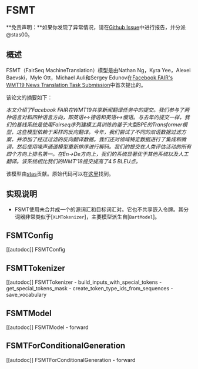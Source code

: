 <!--版权所有2020年HuggingFace团队。版权所有。

根据Apache许可证，版本2.0（“许可证”）的规定，你不得使用此文件，除非符合许可证的规定。
你可以在http://www.apache.org/licenses/LICENSE-2.0获得许可证的副本。

除非适用法律要求或书面同意，根据许可证分发软件是根据“按原样”的基础分发的，不附带任何明示或暗示的保证或条件。有关详细信息，请参见许可证下的限制事项。

⚠️请注意，此文件使用Markdown格式，但包含了特定于我们文档构建工具（类似于MDX）的语法，这在你的Markdown查看器中可能无法正确渲染。

-->

# FSMT

**免责声明：**如果你发现了异常情况，请在[Github Issue](https://github.com/huggingface/transformers/issues/new?assignees=&labels=&template=bug-report.md&title)中进行报告，并分派@stas00。

## 概述

FSMT（FairSeq MachineTranslation）模型是由Nathan Ng，Kyra Yee，Alexei Baevski，Myle Ott，Michael Auli和Sergey Edunov在[Facebook FAIR's WMT19 News Translation Task Submission](https://arxiv.org/abs/1907.06616)中首次提出的。

该论文的摘要如下：

*本文介绍了Facebook FAIR在WMT19共享新闻翻译任务中的提交。我们参与了两种语言对和四种语言方向，即英语<->德语和英语<->俄语。与去年的提交一样，我们的基线系统是使用Fairseq序列建模工具训练的基于大型BPE的Transformer模型，这些模型依赖于采样的反向翻译。今年，我们尝试了不同的双语数据过滤方案，并添加了经过过滤的反向翻译数据。我们还对领域特定数据进行了集成和微调，然后使用噪声通道模型重新排序进行解码。我们的提交在人类评估活动的所有四个方向上排名第一。在En->De方向上，我们的系统显著优于其他系统以及人工翻译。该系统相比我们的WMT'18提交提高了4.5 BLEU点。*

该模型由[stas](https://huggingface.co/stas)贡献。原始代码可以在[这里](https://github.com/pytorch/fairseq/tree/master/examples/wmt19)找到。

## 实现说明

- FSMT使用未合并成一个的源词汇和目标词汇对。它也不共享嵌入令牌。其分词器非常类似于[`XLMTokenizer`]，主要模型派生自[`BartModel`]。

## FSMTConfig

[[autodoc]] FSMTConfig

## FSMTTokenizer

[[autodoc]] FSMTTokenizer
    - build_inputs_with_special_tokens
    - get_special_tokens_mask
    - create_token_type_ids_from_sequences
    - save_vocabulary

## FSMTModel

[[autodoc]] FSMTModel
    - forward

## FSMTForConditionalGeneration

[[autodoc]] FSMTForConditionalGeneration
    - forward
